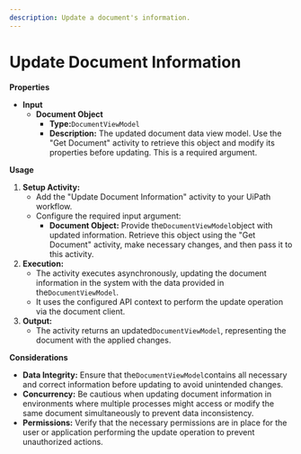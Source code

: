 ```yaml
---
description: Update a document's information.
---
```


# Update Document Information

**Properties**

* **Input**
  * **Document Object**
    * **Type:**`DocumentViewModel`
    * **Description:** The updated document data view model. Use the "Get Document" activity to retrieve this object and modify its properties before updating. This is a required argument.

**Usage**

1. **Setup Activity:**
   * Add the "Update Document Information" activity to your UiPath workflow.
   * Configure the required input argument:
     * **Document Object:** Provide the`DocumentViewModel`object with updated information. Retrieve this object using the "Get Document" activity, make necessary changes, and then pass it to this activity.
2. **Execution:**
   * The activity executes asynchronously, updating the document information in the system with the data provided in the`DocumentViewModel`.
   * It uses the configured API context to perform the update operation via the document client.
3. **Output:**
   * The activity returns an updated`DocumentViewModel`, representing the document with the applied changes.

**Considerations**

* **Data Integrity:** Ensure that the`DocumentViewModel`contains all necessary and correct information before updating to avoid unintended changes.
* **Concurrency:** Be cautious when updating document information in environments where multiple processes might access or modify the same document simultaneously to prevent data inconsistency.
* **Permissions:** Verify that the necessary permissions are in place for the user or application performing the update operation to prevent unauthorized actions.

